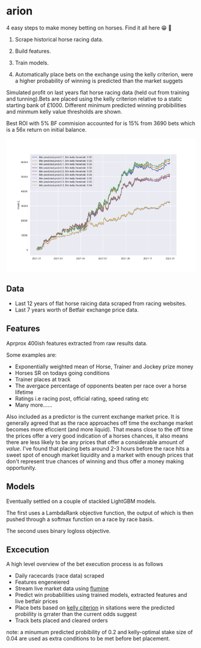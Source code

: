 # arion

4 easy steps to make money betting on horses. Find it all here :grin: :rocket:

1. Scrape historical horse racing data. 

2. Build features.

3. Train models.

4. Automatically place bets on the exchange using the kelly criterion, were a higher probability of winning is predicted than the market suggets



Simulated profit on last years flat horse racing data (held out from training and tunning).Bets are placed using the kelly criterion relative to a static starting bank of £1000. Different minimum predicted winning probibilities and minmum kelly value thresholds are shown. 

Best ROI with 5% BF commision accounted for is 15% from 3690 bets which is a 56x return on initial balance. 

![Simulated](notebooks/simulation.png?raw=true "Title")

## Data

- Last 12 years of flat horse raicing data scraped from racing websites.
- Last 7 years worth of Betfair exchange price data. 

## Features

Aprprox 400ish features extracted from raw results data.

Some examples are:

- Exponentially weighted mean of Horse, Trainer and Jockey prize money
- Horses SR on todays going conditions
- Trainer places at track 
- The avergace percentage of opponents beaten per race over a horse lifetime
- Ratings i.e racing post, official rating, speed rating etc
- Many more......

Also included as a predictor is the current exchange market price. It is generally agreed that as the race approaches off time the exchange market becomes more eficcient (and more liquid). That means close to the off time the prices offer a very good indication of a horses chances, it also means there are less likely to be any prices that offer a considerable amount of *value*. I've found that placing bets around 2-3 hours before the race hits a sweet spot of enough market liquidity and a market with enough prices that don't represent true chances of winning and thus offer a money making opportunity.

## Models

Eventually settled on a couple of stackled LightGBM models.

The first uses a LambdaRank objective function, the output of which is then pushed through a softmax function on a race by race basis.

The second uses binary logloss  objective. 


## Excecution 
A high level overview of the bet execution process is as follows

- Daily racecards (race data) scraped
- Features engeneiered 
- Stream live market data using [flumine](https://github.com/betcode-org/flumine)
- Predict win probabilities using trained models, extracted features and live betfair prices
- Place bets based on [kelly citerion](https://en.wikipedia.org/wiki/Kelly_criterion) in sitations were the predicted probiility is grrater than the current odds suggest
- Track bets placed and cleared orders

note: a minumum predicted probibility of 0.2 and kelly-optimal stake size of 0.04 are used as extra conditions to be met before bet placement. 
